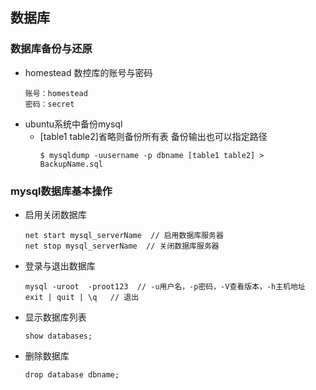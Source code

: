 ## 数据库
### 数据库备份与还原
- homestead 数控库的账号与密码
  ```
  账号：homestead
  密码：secret
  ```
- ubuntu系统中备份mysql
  - [table1 table2]省略则备份所有表
    备份输出也可以指定路径
    ```
    $ mysqldump -uusername -p dbname [table1 table2] > BackupName.sql
    ```
### mysql数据库基本操作
- 启用关闭数据库
  ```
  net start mysql_serverName  // 启用数据库服务器
  net stop mysql_serverName  // 关闭数据库服务器
  ```
- 登录与退出数据库
  ```
  mysql -uroot  -proot123  // -u用户名，-p密码，-V查看版本，-h主机地址
  exit | quit | \q   // 退出
  ```
- 显示数据库列表
  ```
  show databases;
  ```
- 删除数据库
  ```
  drop database dbname;
  ```